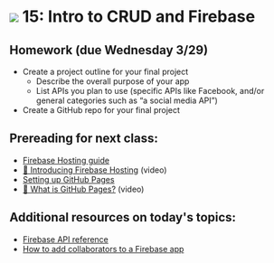 # ![](https://ga-dash.s3.amazonaws.com/production/assets/logo-9f88ae6c9c3871690e33280fcf557f33.png) 15: Intro to CRUD and Firebase

## Homework (due __Wednesday__ 3/29)

- Create a project outline for your final project
    - Describe the overall purpose of your app
    - List APIs you plan to use (specific APIs like Facebook, and/or general categories such as “a social media API”)
- Create a GitHub repo for your final project

## Prereading for next class:

- [Firebase Hosting guide](https://firebase.google.com/docs/hosting/)
- [&#127909; Introducing Firebase Hosting](https://youtu.be/jsRVHeQd5kU?list=PLl-K7zZEsYLmOF_07IayrTntevxtbUxDL) (video)
- [Setting up GitHub Pages](https://pages.github.com)
- [&#127909; What is GitHub Pages?](https://youtu.be/2MsN8gpT6jY) (video)

## Additional resources on today's topics:

- [Firebase API reference](https://firebase.google.com/docs/reference/js/)
- [How to add collaborators to a Firebase app](stackoverflow.com/questions/37569460/how-to-add-collaborators-to-a-firebase-app/37571602#37571602)
